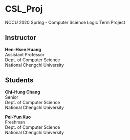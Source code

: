 # CSL_Proj
NCCU 2020 Spring - Computer Science Logic Term Project

## Instructor
<p>
<strong>Hen-Hsen Huang</strong><br>
Assistant Professor<br>
Dept. of Computer Science<br>
National Chengchi University
</p>

## Students
<p>
<strong>Chi-Hung Chang</strong><br>
Senior<br>
Dept. of Computer Science<br>
National Chengchi University
</p>

<p>
<strong>Pei-Yun Kuo</strong><br>
Freshman<br>
Dept. of Computer Science<br>
National Chengchi University
</p>

